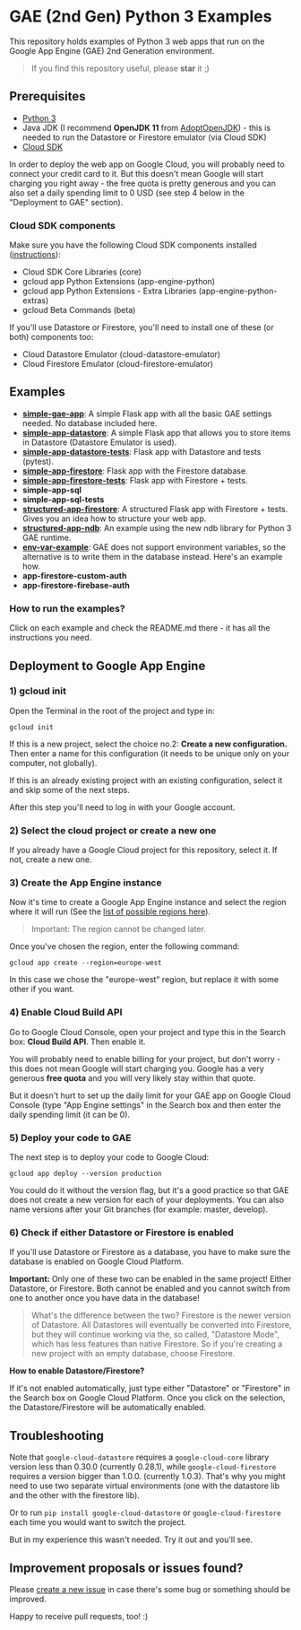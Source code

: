 # GAE (2nd Gen) Python 3 Examples

This repository holds examples of Python 3 web apps that run on the Google App Engine (GAE) 2nd Generation environment.

> If you find this repository useful, please **star** it ;) 

## Prerequisites

- [Python 3](https://www.python.org/)
- Java JDK (I recommend **OpenJDK 11** from [AdoptOpenJDK](https://adoptopenjdk.net/)) - this is needed to run the Datastore 
or Firestore emulator (via Cloud SDK)
- [Cloud SDK](https://cloud.google.com/sdk/docs/quickstarts)

In order to deploy the web app on Google Cloud, you will probably need to connect your credit card to it. But this 
doesn't mean Google will start charging you right away - the free quota is pretty generous and you can also set a 
daily spending limit to 0 USD (see step 4 below in the "Deployment to GAE" section).

### Cloud SDK components

Make sure you have the following Cloud SDK components installed ([instructions](https://cloud.google.com/sdk/docs/components)):

- Cloud SDK Core Libraries (core)
- gcloud app Python Extensions (app-engine-python)
- gcloud app Python Extensions - Extra Libraries (app-engine-python-extras)
- gcloud Beta Commands (beta)

If you'll use Datastore or Firestore, you'll need to install one of these (or both) components too:

- Cloud Datastore Emulator (cloud-datastore-emulator)
- Cloud Firestore Emulator (cloud-firestore-emulator)

## Examples

- **[simple-gae-app](https://github.com/smartninja/gae-2nd-gen-examples/tree/master/simple-gae-app)**: A simple Flask app with all the basic GAE settings needed. No database included here.
- **[simple-app-datastore](https://github.com/smartninja/gae-2nd-gen-examples/tree/master/simple-app-datastore)**: A simple Flask app that allows you to store items in Datastore (Datastore Emulator is used).
- **[simple-app-datastore-tests](https://github.com/smartninja/gae-2nd-gen-examples/tree/master/simple-app-datastore-tests)**: Flask app with Datastore and tests (pytest).
- **[simple-app-firestore](https://github.com/smartninja/gae-2nd-gen-examples/tree/master/simple-app-firestore)**: Flask app with the Firestore database.
- **[simple-app-firestore-tests](https://github.com/smartninja/gae-2nd-gen-examples/tree/master/simple-app-firestore-tests)**: Flask app with Firestore + tests.
- **simple-app-sql**
- **simple-app-sql-tests**
- **[structured-app-firestore](https://github.com/smartninja/gae-2nd-gen-examples/tree/master/structured-app-firestore)**: A structured Flask app with Firestore + tests. Gives you an idea how to structure your web app.
- **[structured-app-ndb](https://github.com/smartninja/gae-2nd-gen-examples/tree/master/structured-app-ndb)**: An example using the new ndb library for Python 3 GAE runtime.
- **[env-var-example](https://github.com/smartninja/gae-2nd-gen-examples/tree/master/env-var-example)**: GAE does not support environment variables, so the alternative is to write them in the database instead. Here's an example how.
- **app-firestore-custom-auth**
- **app-firestore-firebase-auth**

### How to run the examples?

Click on each example and check the README.md there - it has all the instructions you need.

## Deployment to Google App Engine

### 1) gcloud init

Open the Terminal in the root of the project and type in:

    gcloud init

If this is a new project, select the choice no.2: **Create a new configuration.** Then enter a name for this 
configuration (it needs to be unique only on your computer, not globally).

If this is an already existing project with an existing configuration, select it and skip some of the next steps.

After this step you'll need to log in with your Google account.

### 2) Select the cloud project or create a new one

If you already have a Google Cloud project for this repository, select it. If not, create a new one.

### 3) Create the App Engine instance

Now it's time to create a Google App Engine instance and select the region where it will run (See the 
[list of possible regions here](https://cloud.google.com/appengine/docs/locations)).

> Important: The region cannot be changed later.

Once you've chosen the region, enter the following command:

    gcloud app create --region=europe-west

In this case we chose the "europe-west" region, but replace it with some other if you want.

### 4) Enable Cloud Build API

Go to Google Cloud Console, open your project and type this in the Search box: **Cloud Build API**. Then enable it.

You will probably need to enable billing for your project, but don't worry - this does not mean Google will start 
charging you. Google has a very generous **free quota** and you will very likely stay within that quote.

But it doesn't hurt to set up the daily limit for your GAE app on Google Cloud Console (type "App Engine settings" in 
the Search box and then enter the daily spending limit (it can be 0).

### 5) Deploy your code to GAE

The next step is to deploy your code to Google Cloud:

    gcloud app deploy --version production

You could do it without the version flag, but it's a good practice so that GAE does not create a new version for each of 
your deployments. You can also name versions after your Git branches (for example: master, develop).

### 6) Check if either Datastore or Firestore is enabled

If you'll use Datastore or Firestore as a database, you have to make sure the database is enabled on Google Cloud 
Platform.

**Important:** Only one of these two can be enabled in the same project! Either Datastore, or Firestore. Both cannot 
be enabled and you cannot switch from one to another once you have data in the database!

> What's the difference between the two? Firestore is the newer version of Datastore. All Datastores will eventually 
be converted into Firestore, but they will continue working via the, so called, "Datastore Mode", which has less 
features than native Firestore. So if you're creating a new project with an empty database, choose Firestore.

**How to enable Datastore/Firestore?**

If it's not enabled automatically, just type either "Datastore" or "Firestore" in the Search box on Google Cloud 
Platform. Once you click on the selection, the Datastore/Firestore will be automatically enabled.

## Troubleshooting

Note that `google-cloud-datastore` requires a `google-cloud-core` library version less than 0.30.0 (currently 0.28.1), while 
`google-cloud-firestore` requires a version bigger than 1.0.0. (currently 1.0.3). That's why you might need to use two 
separate virtual environments (one with the datastore lib and the other with the firestore lib).

Or to run `pip install google-cloud-datastore` or `google-cloud-firestore` each time you would want to switch the 
project.

But in my experience this wasn't needed. Try it out and you'll see.

## Improvement proposals or issues found?

Please [create a new issue](https://github.com/smartninja/gae-2nd-gen-examples/issues/new) in case there's some bug or 
something should be improved.

Happy to receive pull requests, too! :)
